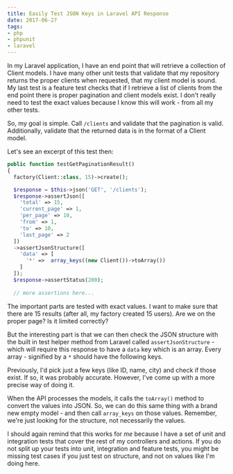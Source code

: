 ```yaml
---
title: Easily Test JSON Keys in Laravel API Response
date: 2017-06-27
tags:
- php
- phpunit
- laravel
---
```

In my Laravel application, I have an end point that will retrieve a collection of Client models.  I have many other unit tests that validate that my repository returns the proper clients when requested, that my client model is sound.  My last test is a feature test checks that if I retrieve a list of clients from the end point there is proper pagination and client models exist.  I don't really need to test the exact values because I know this will work - from all my other tests.

<!--more-->

So, my goal is simple.  Call `/clients` and validate that the pagination is valid.  Additionally, validate that the returned data is in the format of a Client model.

Let's see an excerpt of this test then:

```php
public function testGetPaginationResult()
{
  factory(Client::class, 15)->create();

  $response = $this->json('GET', '/clients');
  $response->assertJson([
    'total' => 15,
    'current_page' => 1,
    'per_page' => 10,
    'from' => 1,
    'to' => 10,
    'last_page' => 2
  ])
  ->assertJsonStructure([
    'data' => [
      '*' =>  array_keys((new Client())->toArray())
    ]
  ]);
  $response->assertStatus(200);
  
  // more assertions here...
```

The important parts are tested with exact values.  I want to make sure that there are 15 results (after all, my factory created 15 users).  Are we on the proper page? Is it limited correctly?

But the interesting part is that we can then check the JSON structure with the built in test helper method from Laravel called `assertJsonStructure` - which will require this response to have a `data` key which is an array.  Every array - signified by a `*` should have the following keys.  

Previously, I'd pick just a few keys (like ID, name, city) and check if those exist.  If so, it was probably accurate.  However, I've come up with a more precise way of doing it. 

When the API processes the models, it calls the `toArray()` method to convert the values into JSON.  So, we can do this same thing with a brand new empty model - and then call `array_keys` on those values.  Remember, we're just looking for the structure, not necessarily the values.

I should again remind that this works for _me_ because I have a set of unit and integration tests that cover the rest of my controllers and actions.  If you do not split up your tests into unit, integration and feature tests, you might be missing test cases if you just test on structure, and not on values like I'm doing here.